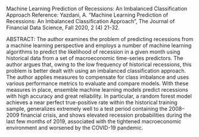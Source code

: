 Machine Learning Prediction of Recessions: An Imbalanced Classification Approach
Reference: Yazdani, A. “Machine Learning Prediction of Recessions: An Imbalanced Classification Approach”, The Journal of Financial Data Science, Fall 2020, 2 (4) 21-32.

ABSTRACT: The author examines the problem of predicting recessions from a machine learning perspective and employs a number of machine learning algorithms to predict the likelihood of recession in
a given month using historical data from a set of macroeconomic time-series predictors. The author argues that, owing to the low frequency of historical recessions, this problem is better dealt with using
an imbalanced classification approach. The author applies measures to compensate for class imbalance and uses various performance metrics to evaluate and compare models. With these measures in place,
ensemble machine learning models predict recessions with high accuracy and great reliability. In particular, a random forest model achieves a near perfect true-positive rate within the historical training
sample, generalizes extremely well to a test period containing the 2008–2009 financial crisis, and shows elevated recession probabilities during the last few months of 2019, associated with the tightened
macroeconomic environment and worsened by the COVID-19 pandemic.
